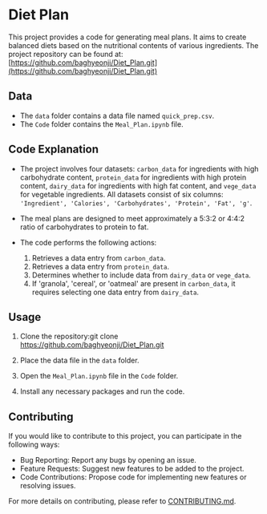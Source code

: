 # Diet Plan

This project provides a code for generating meal plans. It aims to create balanced diets based on the nutritional contents of various ingredients. The project repository can be found at: [https://github.com/baghyeonji/Diet_Plan.git](https://github.com/baghyeonji/Diet_Plan.git)

## Data

- The `data` folder contains a data file named `quick_prep.csv`.
- The `Code` folder contains the `Meal_Plan.ipynb` file.

## Code Explanation

- The project involves four datasets: `carbon_data` for ingredients with high carbohydrate content, `protein_data` for ingredients with high protein content, `dairy_data` for ingredients with high fat content, and `vege_data` for vegetable ingredients. All datasets consist of six columns: `'Ingredient', 'Calories', 'Carbohydrates', 'Protein', 'Fat', 'g'`.

- The meal plans are designed to meet approximately a 5:3:2 or 4:4:2 ratio of carbohydrates to protein to fat.

- The code performs the following actions:
  1. Retrieves a data entry from `carbon_data`.
  2. Retrieves a data entry from `protein_data`.
  3. Determines whether to include data from `dairy_data` or `vege_data`.
  4. If 'granola', 'cereal', or 'oatmeal' are present in `carbon_data`, it requires selecting one data entry from `dairy_data`.

## Usage

1. Clone the repository:git clone https://github.com/baghyeonji/Diet_Plan.git

2. Place the data file in the `data` folder.

3. Open the `Meal_Plan.ipynb` file in the `Code` folder.

4. Install any necessary packages and run the code.

## Contributing

If you would like to contribute to this project, you can participate in the following ways:

- Bug Reporting: Report any bugs by opening an issue.
- Feature Requests: Suggest new features to be added to the project.
- Code Contributions: Propose code for implementing new features or resolving issues.

For more details on contributing, please refer to [CONTRIBUTING.md](CONTRIBUTING.md).
